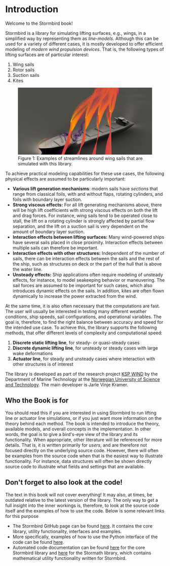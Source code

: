 # Introduction

Welcome to the Stormbird book!

Stormbird is a library for simulating lifting surfaces, e.g., wings, in a simplified way by representing them as *line-models*. Although this can be used for a variety of different cases, it is mostly developed to offer efficient modeling of *modern wind propulsion devices*. That is, the following types of lifting surfaces are of particular interest:

1) Wing sails
2) Rotor sails
3) Suction sails
4) Kites

<figure>
    <img src="static/actualtor_line_streamlines.png" alt="Actuator line streamlines">
    <figcaption>Figure 1: Examples of streamlines around wing sails that are simulated with this library.</figcaption>
</figure>

To achieve practical modeling capabilities for these use cases, the following physical effects are assumed to be particularly important:
- **Various lift generation mechanisms**: modern sails have *sections* that range from classical foils, with and without flaps, rotating cylinders, and foils with boundary layer suction.
- **Strong viscous effects:** For all lift generating mechanisms above, there will be high lift coefficients with strong viscous effects on both the lift and drag forces. For instance, wing sails tend to be operated close to stall, the lift on a rotating cylinder is strongly affected by partial flow separation, and the lift on a suction sail is very dependent on the amount of boundary layer suction.
- **Interaction effects between lifting surfaces:** Many wind-powered ships have several sails placed in close proximity. Interaction effects between multiple sails can therefore be important.
- **Interaction effects with other structures:** Independent of the number of sails, there can be interaction effects between the sails and the rest of the ship, such as structures on deck or the part of the hull that is above the water line.
- **Unsteady effects:** Ship applications often require modeling of unsteady effects, for instance, to model seakeeping behavior or maneuvering. The sail forces are assumed to be important for such cases, which also introduces dynamic effects on the sails. In addition, kites are often flown dynamically to increase the power extracted from the wind.

At the same time, it is also often necessary that the computations are fast. The user will usually be interested in testing many different weather conditions, ship speeds, sail configurations, and operational variables. The goal is, therefore, to find the right balance between accuracy and speed for the intended use case. To achieve this, the library supports the following methods, that offer different levels of complexity and computational speed:

 1) **Discrete static lifting line**, for steady- or quasi-steady cases
 2) **Discrete dynamic lifting line**, for unsteady or steady cases with large wake deformations
 3) **Actuator line**, for steady and unsteady cases where interaction with other structures is of interest

The library is developed as part of the research project [KSP WIND](https://www.sintef.no/en/projects/2023/wind-enabling-zero-emission-shipping-with-wind-assisted-propulsion/) by the Department of Marine Technology at the [Norwegian University of Science and Technology](https://www.ntnu.edu/). The main developer is Jarle Vinje Kramer.

## Who the Book is for
You should read this if you are interested in using Stormbird to run lifting line or actuator line simulations, or if you just want more information on the theory behind each method. The book is intended to introduce the theory, available models, and overall concepts in the implementation. In other words, the goal is to give a bird's-eye view of the library and its functionality. When appropriate, other literature will be referenced for more details. That is, it is written primarily for *users*, and are therefore not focused directly on the underlying source code. However, there will often be examples from the source code when that is the easiest way to illustrate functionality. For instance, data structures will often be shown directly source code to illustrate what fields and settings that are available.

## Don't forget to also look at the code!

The text in this book will not cover everything! It may also, at times, be outdated relative to the latest version of the library. The only way to get a full insight into the inner workings is, therefore, to look at the source code itself and the examples of how to use the code. Below is some relevant links for this purpose

- The Stormbird GitHub page can be found [here](https://github.com/NTNU-IMT/stormbird). It contains the core library, utility functionality, interfaces and examples.
- More specifically, examples of how to use the Python interface of the code can be found [here](https://github.com/NTNU-IMT/stormbird/tree/main/interfaces/pystormbird/examples).
- Automated code documentation can be found [here](https://docs.rs/stormbird/0.7.0/stormbird/) for the core Stormbird library and [here](https://docs.rs/stormath/0.1.1/stormath/) for the Stormath library, which contains mathematical utility functionality written for Stormbird.
